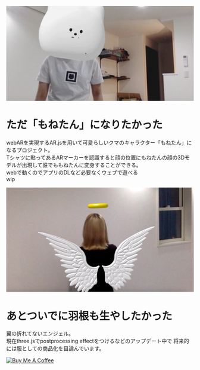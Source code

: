 ![main](assets/img/main.jpg)
# ただ「もねたん」になりたかった

webARを実現するAR.jsを用いて可愛らしいクマのキャラクター「もねたん」になるプロジェクト。<br>
Tシャツに貼ってあるARマーカーを認識すると顔の位置にもねたんの顔の3Dモデルが出現して誰でももねたんに変身することができる。<br>
webで動くのでアプリのDLなど必要なくウェブで遊べる<br>
wip

![wing](assets/img/wingphoto.png)
# あとついでに羽根も生やしたかった
翼の折れてないエンジェル。<br>
現在three.jsでpostprocessing effectをつけるなどのアップデート中で
将来的には服としての商品化を目論んでいます。

<a href="https://www.buymeacoffee.com/damienito" target="_blank"><img src="https://bmc-cdn.nyc3.digitaloceanspaces.com/BMC-button-images/custom_images/orange_img.png" alt="Buy Me A Coffee" style="height: auto !important;width: auto !important;" ></a>
